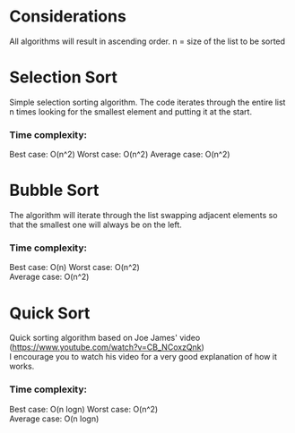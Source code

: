 # Considerations

All algorithms will result in ascending order.
n = size of the list to be sorted

# Selection Sort

Simple selection sorting algorithm. The code iterates through the entire list n times looking for the smallest element and putting it at the start.

### Time complexity:  
Best case: O(n^2)
Worst case: O(n^2)
Average case: O(n^2)

# Bubble Sort

The algorithm will iterate through the list swapping adjacent elements so that the smallest one will always be on the left.

### Time complexity:  
Best case: O(n)
Worst case: O(n^2)  
Average case: O(n^2)

# Quick Sort

Quick sorting algorithm based on Joe James' video (https://www.youtube.com/watch?v=CB_NCoxzQnk)  
I encourage you to watch his video for a very good explanation of how it works.

### Time complexity:  
Best case: O(n logn)
Worst case: O(n^2)  
Average case: O(n logn)
